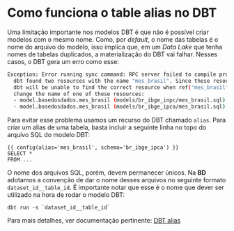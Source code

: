 # Como funciona o table alias no DBT

Uma limitação importante nos modelos DBT é que não é possível criar modelos com o mesmo nome. Como, por *default*, o nome das tabelas é o nome do arquivo do modelo, isso implica que, em um *Data Lake* que tenha nomes de tabelas duplicados, a materialização do DBT vai falhar. Nesses casos, o DBT gera um erro como esse:

```bash
Exception: Error running sync command: RPC server failed to compile project, call the "status" method for compile status: Compilation Error
  dbt found two resources with the name "mes_brasil". Since these resources have the same name,
  dbt will be unable to find the correct resource when ref("mes_brasil") is used. To fix this,
  change the name of one of these resources:
  - model.basedosdados.mes_brasil (models/br_ibge_inpc/mes_brasil.sql)
  - model.basedosdados.mes_brasil (models/br_ibge_ipca/mes_brasil.sql)
```

Para evitar esse problema usamos um recurso do DBT chamado `alias`. Para criar um alias de uma tabela, basta incluir a seguinte linha no topo do arquivo SQL do modelo DBT:

```
{{ config(alias='mes_brasil', schema='br_ibge_ipca') }}
SELECT *
FROM ...
```

O nome dos arquivos SQL, porém, devem permanecer únicos. Na **BD** adotamos a convenção de dar o nome desses arquivos no seguinte formato `dataset_id__table_id`.
É importante notar que esse é o nome que dever ser utilizado na hora de rodar o modelo DBT:

```
dbt run -s `dataset_id__table_id`
```

Para mais detalhes, ver documentação pertinente: [DBT alias](https://docs.getdbt.com/docs/building-a-dbt-project/building-models/using-custom-aliases)